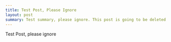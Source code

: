 ```yaml
---
title: Test Post, Please Ignore
layout: post
summary: Test summary, please ignore. This post is going to be deleted once the site gets some real content
---
```

Test Post, please ignore